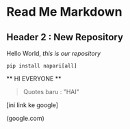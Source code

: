 # Read Me Markdown
## Header 2 : New Repository

Hello World, _this is our repository_

```
pip install napari[all]
```
** HI EVERYONE **
> Quotes baru : "HAI"

[ini link ke google]

(google.com)
